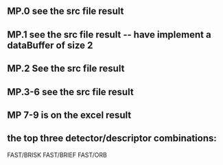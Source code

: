 ##  MP.0 see the src file result
##  MP.1 see the src file result -- have implement a dataBuffer of size 2
##  MP.2 See the src file result
##  MP.3-6 see the src file result
##  MP 7-9 is on the excel result

## the top three detector/descriptor combinations:
FAST/BRISK
FAST/BRIEF
FAST/ORB